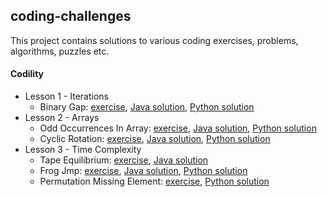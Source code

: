 coding-challenges
-------------------
This project contains solutions to various coding exercises, problems, algorithms, puzzles etc.

#### Codility
* Lesson 1 - Iterations
  * Binary Gap: [exercise](/codility/lesson1/BINARY_GAP_README.md), [Java solution](/codility/lesson1/BinaryGap.java), [Python solution](/codility/lesson1/BinaryGap.py)
* Lesson 2 - Arrays
  * Odd Occurrences In Array: [exercise](/codility/lesson2/ODD_OCCURRENCES_IN_ARRAY_README.md), [Java solution](/codility/lesson2/OddOccurrencesInArray.java), [Python solution](/codility/lesson2/OddOccurrencesInArray.py)
  * Cyclic Rotation: [exercise](/codility/lesson2/CYCLIC_ROTATION_README.md), [Java solution](/codility/lesson2/CyclicRotation.java),
  [Python solution](/codility/lesson2/CyclicRotation.py)   
* Lesson 3 - Time Complexity
  * Tape Equilibrium: [exercise](/codility/lesson3/TAPE_EQUILIBRIUM_README.md), [Java solution](/codility/lesson3/TapeEquilibrium.java)
  * Frog Jmp: [exercise](/codility/lesson3/FROG_JMP_README.md), [Java solution](/codility/lesson3/FrogJmp.java), [Python solution](/codility/lesson3/FrogJump.py)
  * Permutation Missing Element: [exercise](/codility/lesson3/PERM_MISSING_ELEM.md), [Python solution](/codility/lesson3/PermMissingElem.py)    
